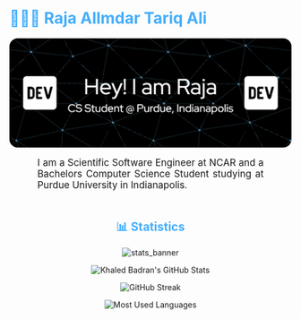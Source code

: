 <h1 style="color: #44AEFB;"> 👨🏻‍💻 Raja Allmdar Tariq Ali </h1>

![Alttext](img1.png)




<p align:"center" style="text-align: justify; margin: 0 50px; font-size: 17px;" >
    I am a Scientific Software Engineer at NCAR and a Bachelors Computer Science Student studying at Purdue University in Indianapolis. 
<br>
<br>
<div align="center">

<!-- Statistics -->

<h2 style="color: #44AEFB">📊 Statistics</h2>

![stats_banner](https://user-images.githubusercontent.com/78341798/194534778-d662496c-ae00-4e8d-ae9b-b90912054e7f.gif)

<!-- Begin Stats Cards -->
<!-- Resources:  -->
<!-- Github & Languages Stats: https://github.com/anuraghazra/github-readme-stats --> 
<!-- Streak Stats: https://github.com/denvercoder1/github-readme-streak-stats -->
<!-- Change the value after ?username= to your GitHub username. -->
<div class="stats" align="center">

![Khaled Badran's GitHub Stats](https://github-readme-stats.vercel.app/api?username=RajaATAli&hide=stars&count_private=true&show_icons=true&theme=algolia&border_radius=20)

![GitHub Streak](https://streak-stats.demolab.com?user=RajaATAli&count_private=true&theme=algolia&border_radius=20)

<!-- ![Most Used Languages](https://github-readme-stats.vercel.app/api/top-langs/?username=KhaledBadranDev&show_icons=true&theme=algolia&border_radius=20) -->
    
<!-- compact programming languages layout -->
![Most Used Languages](https://github-readme-stats.vercel.app/api/top-langs/?username=RajaATAli&layout=compact&show_icons=true&theme=algolia&border_radius=20)
</div>
<!--  End Stats Cards -->
